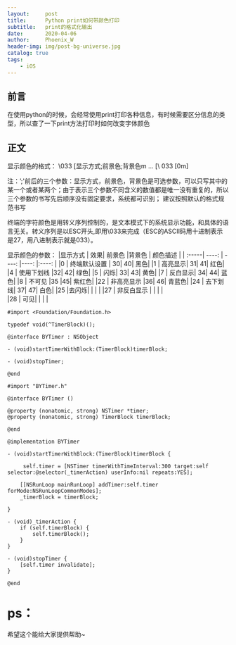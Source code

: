 ```yaml
---
layout:     post
title:      Python print如何带颜色打印
subtitle:   print的格式化输出
date:       2020-04-06
author:     Phoenix_W
header-img: img/post-bg-universe.jpg
catalog: true
tags:
    - iOS
---
```



## 前言

在使用python的时候，会经常使用print打印各种信息，有时候需要区分信息的类型，所以查了一下print方法打印时如何改变字体颜色


## 正文

显示颜色的格式：
\033 [显示方式;前景色;背景色m … [\ 033 [0m]

注：’;'前后的三个参数：显示方式，前景色，背景色是可选参数，可以只写其中的某一个或者某两个；由于表示三个参数不同含义的数值都是唯一没有重复的，所以三个参数的书写先后顺序没有固定要求，系统都可识别；
建议按照默认的格式规范书写

终端的字符颜色是用转义序列控制的，是文本模式下的系统显示功能，和具体的语言无关。转义序列是以ESC开头,即用\033来完成（ESC的ASCII码用十进制表示是27，用八进制表示就是033）。

显示颜色的参数：
|显示方式 |	效果|	前景色	|背景色	| 颜色描述 |
| :-----| ----: | ----: |----: |:----: |
|0	| 终端默认设置 | 	30|	40|	黑色|
|1	| 高亮显示|	31|	41|	红色|
|4	| 使用下划线	|32|	42|	绿色|
|5	| 闪烁|	33|	43|	黄色|
|7	| 反白显示|	34|	44|	蓝色|
|8	| 不可见	|35	|45|	紫红色|
|22	| 非高亮显示	|36|	46|	青蓝色|
|24	| 去下划线|	37|	47|	白色|
|25	|去闪烁|		|  | |
|27	| 非反白显示	|		|  | |		
|28 |	可见|	|  | |	

```
#import <Foundation/Foundation.h>

typedef void(^TimerBlock)();

@interface BYTimer : NSObject

- (void)startTimerWithBlock:(TimerBlock)timerBlock;

- (void)stopTimer;

@end

```

```
#import "BYTimer.h"

@interface BYTimer ()

@property (nonatomic, strong) NSTimer *timer;
@property (nonatomic, strong) TimerBlock timerBlock;

@end

@implementation BYTimer

- (void)startTimerWithBlock:(TimerBlock)timerBlock {

	 self.timer = [NSTimer timerWithTimeInterval:300 target:self selector:@selector(_timerAction) userInfo:nil repeats:YES];
	 
    [[NSRunLoop mainRunLoop] addTimer:self.timer forMode:NSRunLoopCommonModes];
    _timerBlock = timerBlock;
    
}

- (void)_timerAction {
    if (self.timerBlock) {
        self.timerBlock();
    }
}

- (void)stopTimer {
    [self.timer invalidate];
}

@end
```

# ps：
希望这个能给大家提供帮助~
